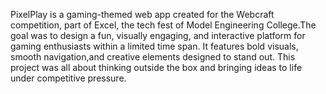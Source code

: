  PixelPlay is a gaming-themed web app created for the Webcraft competition, part of Excel,
 the tech fest of Model Engineering College.The goal was to design a fun, visually engaging, and interactive
 platform for gaming enthusiasts within a limited time span. It features bold visuals, smooth navigation,and creative elements designed to stand out.
 This project was all about thinking outside the box and bringing ideas to life under competitive pressure.